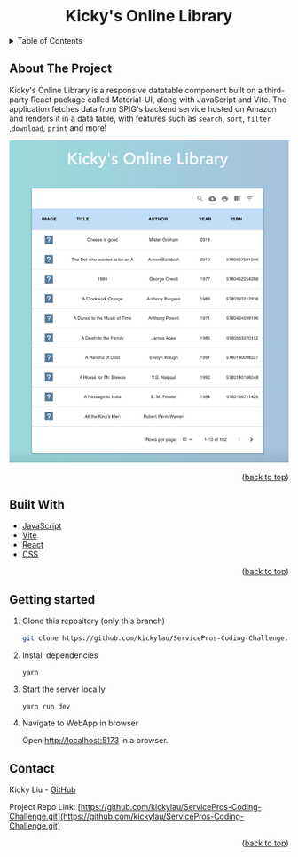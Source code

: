 <div id="top"></div>
<!-- PROJECT LOGO -->
<br />
<div align="center">
<h1 align="center">Kicky's Online Library</h1>
</div>


<!-- TABLE OF CONTENTS -->
<details>
  <summary>Table of Contents</summary>
  <ol>
    <li>
      <a href="#about-the-project">About The Project</a>
    </li>
    <li><a href="#build-with">Built With</a></li>
    <li><a href="#getting-started">Getting Started</a></li>
    <li><a href="#contact">Contact</a></li>
  </ol>
</details>



<!-- ABOUT THE PROJECT -->
## About The Project

Kicky's Online Library is a responsive datatable component built on a third-party React package called Material-UI, along with JavaScript and Vite. The application fetches data from SPIG's backend service hosted on Amazon and renders it in a data table, with features such as `search`, `sort`, `filter` ,`download`, `print` and more!


  <img src="ScreenShot.png" width=auto height=auto>



<p align="right">(<a href="#top">back to top</a>)</p>


<!-- BUILT WITH -->
## Built With

* [JavaScript](https://www.javascript.com)
* [Vite](https://vitejs.dev)
* [React](https://reactjs.org/)
* [CSS](https://developer.mozilla.org/en-US/docs/Web/CSS)



<p align="right">(<a href="#top">back to top</a>)</p>



## Getting started
1. Clone this repository (only this branch)

   ```bash
   git clone https://github.com/kickylau/ServicePros-Coding-Challenge.git
   ```

2. Install dependencies


    ```shell
    yarn
    ```

3. Start the server locally

    ```shell
    yarn run dev
    ```

4. Navigate to WebApp in browser


    Open [http://localhost:5173](http://localhost:5173) in a browser.


<!-- CONTACT -->
## Contact


Kicky Liu - [GitHub](https://github.com/kickylau)

Project Repo Link: [https://github.com/kickylau/ServicePros-Coding-Challenge.git](https://github.com/kickylau/ServicePros-Coding-Challenge.git)


<p align="right">(<a href="#top">back to top</a>)</p>
